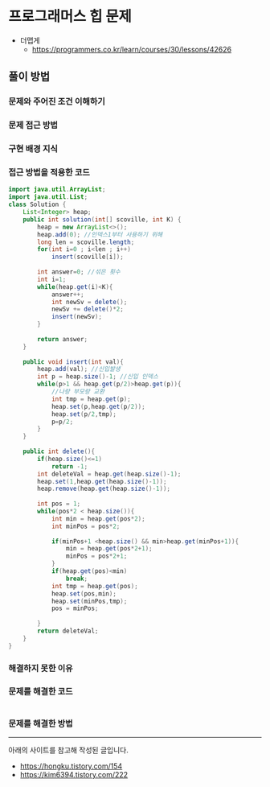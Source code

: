 # 프로그래머스 힙 문제
- 더맵게
    - https://programmers.co.kr/learn/courses/30/lessons/42626

## 풀이 방법

### 문제와 주어진 조건 이해하기

### 문제 접근 방법

### 구현 배경 지식

### 접근 방법을 적용한 코드
```java
import java.util.ArrayList;
import java.util.List;
class Solution {
    List<Integer> heap;
    public int solution(int[] scoville, int K) {
        heap = new ArrayList<>();
        heap.add(0); //인덱스1부터 사용하기 위해
        long len = scoville.length;
        for(int i=0 ; i<len ; i++)
            insert(scoville[i]);
        
        int answer=0; //섞은 횟수
        int i=1;
        while(heap.get(i)<K){
            answer++;
            int newSv = delete();
            newSv += delete()*2;
            insert(newSv);
        }
        
        return answer;
    }
    
    public void insert(int val){
        heap.add(val); //신입발생
        int p = heap.size()-1; //신입 인덱스
        while(p>1 && heap.get(p/2)>heap.get(p)){
            //나랑 부모랑 교환
            int tmp = heap.get(p);
            heap.set(p,heap.get(p/2));
            heap.set(p/2,tmp);
            p=p/2;
        }
    }
    
    public int delete(){
        if(heap.size()<=1)
            return -1;
        int deleteVal = heap.get(heap.size()-1);
        heap.set(1,heap.get(heap.size()-1));
        heap.remove(heap.get(heap.size()-1));
        
        int pos = 1;
        while(pos*2 < heap.size()){
            int min = heap.get(pos*2);
            int minPos = pos*2;
            
            if(minPos+1 <heap.size() && min>heap.get(minPos+1)){
                min = heap.get(pos*2+1);
                minPos = pos*2+1;
            }
            if(heap.get(pos)<min)
                break;
            int tmp = heap.get(pos);
            heap.set(pos,min);
            heap.set(minPos,tmp);
            pos = minPos;
            
        }
        return deleteVal;
    }
}


```

### 해결하지 못한 이유

### 문제를 해결한 코드
```java
```

### 문제를 해결한 방법

---
아래의 사이트를 참고해 작성된 글입니다.
- https://hongku.tistory.com/154
- https://kim6394.tistory.com/222
